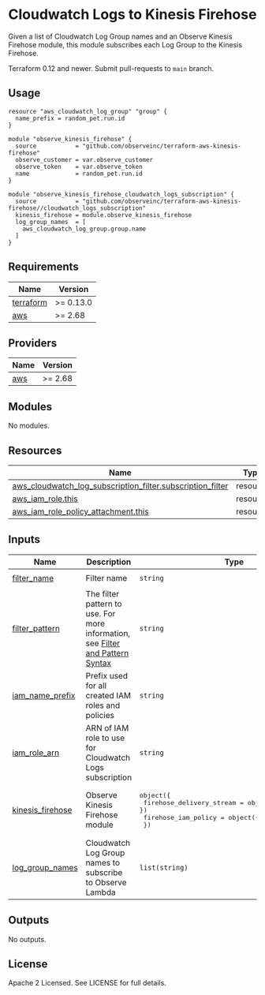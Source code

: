 # Cloudwatch Logs to Kinesis Firehose

Given a list of Cloudwatch Log Group names and an Observe Kinesis Firehose module, this 
module subscribes each Log Group to the Kinesis Firehose.

Terraform 0.12 and newer. Submit pull-requests to `main` branch.

## Usage

```hcl
resource "aws_cloudwatch_log_group" "group" {
  name_prefix = random_pet.run.id
}

module "observe_kinesis_firehose" {
  source           = "github.com/observeinc/terraform-aws-kinesis-firehose"
  observe_customer = var.observe_customer
  observe_token    = var.observe_token
  name             = random_pet.run.id
}

module "observe_kinesis_firehose_cloudwatch_logs_subscription" {
  source           = "github.com/observeinc/terraform-aws-kinesis-firehose//cloudwatch_logs_subscription"
  kinesis_firehose = module.observe_kinesis_firehose
  log_group_names  = [
    aws_cloudwatch_log_group.group.name
  ]
}
```

<!-- BEGINNING OF PRE-COMMIT-TERRAFORM DOCS HOOK -->
## Requirements

| Name | Version |
|------|---------|
| <a name="requirement_terraform"></a> [terraform](#requirement\_terraform) | >= 0.13.0 |
| <a name="requirement_aws"></a> [aws](#requirement\_aws) | >= 2.68 |

## Providers

| Name | Version |
|------|---------|
| <a name="provider_aws"></a> [aws](#provider\_aws) | >= 2.68 |

## Modules

No modules.

## Resources

| Name | Type |
|------|------|
| [aws_cloudwatch_log_subscription_filter.subscription_filter](https://registry.terraform.io/providers/hashicorp/aws/latest/docs/resources/cloudwatch_log_subscription_filter) | resource |
| [aws_iam_role.this](https://registry.terraform.io/providers/hashicorp/aws/latest/docs/resources/iam_role) | resource |
| [aws_iam_role_policy_attachment.this](https://registry.terraform.io/providers/hashicorp/aws/latest/docs/resources/iam_role_policy_attachment) | resource |

## Inputs

| Name | Description | Type | Default | Required |
|------|-------------|------|---------|:--------:|
| <a name="input_filter_name"></a> [filter\_name](#input\_filter\_name) | Filter name | `string` | `"observe-filter"` | no |
| <a name="input_filter_pattern"></a> [filter\_pattern](#input\_filter\_pattern) | The filter pattern to use. For more information, see [Filter and Pattern Syntax](https://docs.aws.amazon.com/AmazonCloudWatch/latest/logs/FilterAndPatternSyntax.html) | `string` | `""` | no |
| <a name="input_iam_name_prefix"></a> [iam\_name\_prefix](#input\_iam\_name\_prefix) | Prefix used for all created IAM roles and policies | `string` | `"observe-kinesis-firehose-"` | no |
| <a name="input_iam_role_arn"></a> [iam\_role\_arn](#input\_iam\_role\_arn) | ARN of IAM role to use for Cloudwatch Logs subscription | `string` | `""` | no |
| <a name="input_kinesis_firehose"></a> [kinesis\_firehose](#input\_kinesis\_firehose) | Observe Kinesis Firehose module | <pre>object({<br>    firehose_delivery_stream = object({ arn = string })<br>    firehose_iam_policy      = object({ arn = string })<br>  })</pre> | n/a | yes |
| <a name="input_log_group_names"></a> [log\_group\_names](#input\_log\_group\_names) | Cloudwatch Log Group names to subscribe to Observe Lambda | `list(string)` | n/a | yes |

## Outputs

No outputs.
<!-- END OF PRE-COMMIT-TERRAFORM DOCS HOOK -->

## License

Apache 2 Licensed. See LICENSE for full details.
